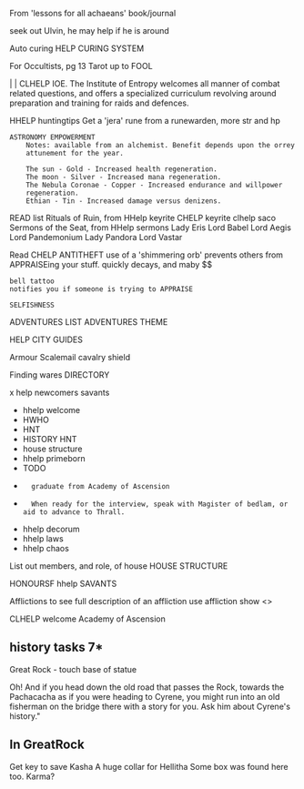 From 'lessons for all achaeans' book/journal

seek out Ulvin, he may help if he is around

Auto curing
    HELP CURING SYSTEM

For Occultists, pg 13
Tarot up to FOOL

| | CLHELP IOE. The Institute of Entropy welcomes all manner of
    combat related questions, and offers a specialized curriculum revolving
    around preparation and training for raids and defences.


HHELP huntingtips
    Get a 'jera' rune from a runewarden, more str and hp

    ASTRONOMY EMPOWERMENT
        Notes: available from an alchemist. Benefit depends upon the orrey
        attunement for the year.

        The sun - Gold - Increased health regeneration.
        The moon - Silver - Increased mana regeneration.
        The Nebula Coronae - Copper - Increased endurance and willpower
        regeneration.
        Ethian - Tin - Increased damage versus denizens.


READ list
    Rituals of Ruin, from HHelp keyrite
    CHELP keyrite
    clhelp saco
    Sermons of the Seat, from HHelp sermons
    Lady Eris
    Lord Babel
    Lord Aegis
    Lord Pandemonium
    Lady Pandora
    Lord Vastar

Read CHELP ANTITHEFT
    use of a 'shimmering orb' prevents others from APPRAISEing your stuff.
    quickly decays, and maby $$

    bell tattoo
    notifies you if someone is trying to APPRAISE

    SELFISHNESS

ADVENTURES LIST
ADVENTURES THEME

HELP CITY GUIDES

Armour Scalemail
cavalry shield

Finding wares
    DIRECTORY <item>

x help newcomers savants
- hhelp welcome
-   HWHO
-   HNT <speak>
-   HISTORY HNT
-   house structure
- hhelp primeborn
-   TODO
-       graduate from Academy of Ascension
-       When ready for the interview, speak with Magister of bedlam, or aid to advance to Thrall.
-   hhelp decorum
-   hhelp laws
-   hhelp chaos


List out members, and role, of house
HOUSE STRUCTURE

HONOURSF
hhelp
SAVANTS


Afflictions
    to see full description of an affliction use
    affliction show <>

CLHELP welcome
    Academy of Ascension

history tasks 7*
-------- 
Great Rock - touch base of statue

Oh! And if you head down 
the old road that passes the Rock, towards the Pachacacha as if you were heading
to Cyrene, you might run into an old fisherman on the bridge there with a story 
for you. Ask him about Cyrene's history."


In GreatRock
-----------
Get key to save Kasha
A huge collar for Hellitha
Some box was found here too. Karma?
